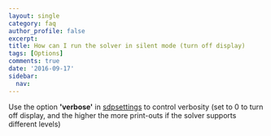 ```yaml
---
layout: single
category: faq
author_profile: false
excerpt: 
title: How can I run the solver in silent mode (turn off display)
tags: [Options]
comments: true
date: '2016-09-17'
sidebar:
  nav:
---
```


Use the option **'verbose'** in [sdpsettings](/command/sdpsettings) to control verbosity (set to 0 to turn off display, and the higher the more print-outs if the solver supports different levels)
